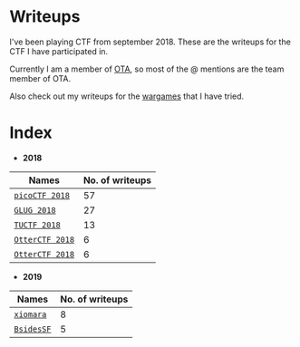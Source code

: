 # Writeups

I've been playing CTF from september 2018. These are the writeups for the CTF I have participated in.

Currently I am a member of [OTA](https://opentoallctf.github.io), so most of the @ mentions are the team member of OTA.

Also check out my writeups for the [wargames](https://github.com/mzfr/Wargames-Solutions) that I have tried.

# Index

* __2018__

| Names                   | No. of writeups |
|------------------------|--------|
| [`picoCTF 2018`](picoCTF-2018/)| 57   |
| [`GLUG 2018`](GLUG_2018/) | 27   |
| [`TUCTF 2018`](TUCTF%202018/) | 13  |
| [`OtterCTF 2018`](OtterCTF%202018/) | 6 |
| [`OtterCTF 2018`](OtterCTF%202018/) | 6 |


* __2019__

| Names                   | No. of writeups |
|------------------------|--------|
| [`xiomara`](xiomara-2019/)| 8   |
| [`BsidesSF`](BsidesSF_2019/)| 5 |
